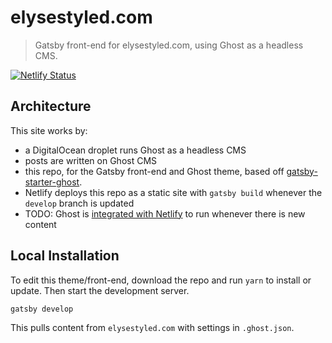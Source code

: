 # elysestyled.com

> Gatsby front-end for elysestyled.com, using Ghost as a headless CMS.

[![Netlify Status](https://api.netlify.com/api/v1/badges/115a4c63-abc2-42f3-9455-828b61e58967/deploy-status)](https://app.netlify.com/sites/elysestyled/deploys)

## Architecture

This site works by:

* a DigitalOcean droplet runs Ghost as a headless CMS
* posts are written on Ghost CMS
* this repo, for the Gatsby front-end and Ghost theme, based off [gatsby-starter-ghost](https://github.com/TryGhost/gatsby-starter-ghost).
* Netlify deploys this repo as a static site with `gatsby build` whenever the `develop` branch is updated
* TODO: Ghost is [integrated with Netlify](https://ghost.org/integrations/netlify/) to run whenever there is new content

## Local Installation

To edit this theme/front-end, download the repo and run `yarn` to install or update. Then start the development server. 

```bash
gatsby develop
```

This pulls content from `elysestyled.com` with settings in `.ghost.json`.
